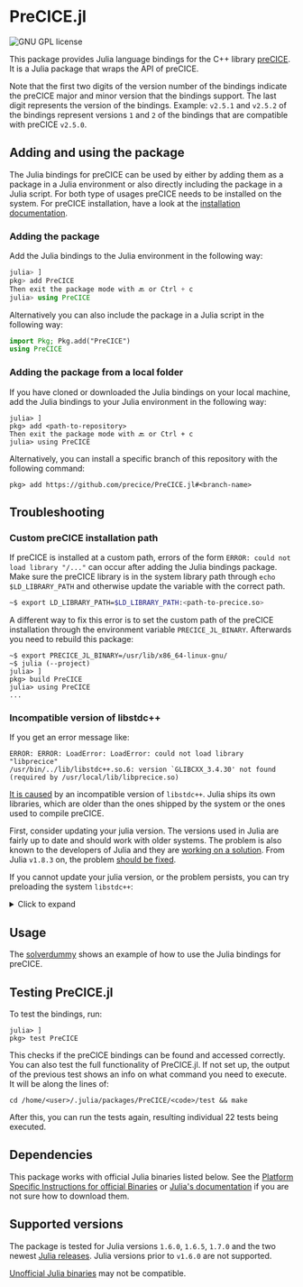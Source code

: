 # PreCICE.jl

<a style="text-decoration: none" href="https://github.com/precice/julia-bindings/blob/main/LICENSE" target="_blank">
    <img src="https://img.shields.io/github/license/precice/julia-bindings.svg" alt="GNU GPL license">
</a>

This package provides Julia language bindings for the C++ library [preCICE](https://github.com/precice/precice). It is a Julia package that wraps the API of preCICE.

Note that the first two digits of the version number of the bindings indicate the preCICE major and minor version that the bindings support. The last digit represents the version of the bindings. Example: `v2.5.1` and `v2.5.2` of the bindings represent versions `1` and `2` of the bindings that are compatible with preCICE `v2.5.0`.

## Adding and using the package

The Julia bindings for preCICE can be used by either by adding them as a package in a Julia environment or also directly including the package in a Julia script. For both type of usages preCICE needs to be installed on the system. For preCICE installation, have a look at the [installation documentation](https://precice.org/installation-overview.html).

### Adding the package

Add the Julia bindings to the Julia environment in the following way:

```julia
julia> ]
pkg> add PreCICE 
Then exit the package mode with 🔙 or Ctrl + c
julia> using PreCICE
```

Alternatively you can also include the package in a Julia script in the following way:

```julia
import Pkg; Pkg.add("PreCICE")
using PreCICE
```

### Adding the package from a local folder

If you have cloned or downloaded the Julia bindings on your local machine, add the Julia bindings to your Julia environment in the following way:

```julia-repl
julia> ]
pkg> add <path-to-repository>
Then exit the package mode with 🔙 or Ctrl + c
julia> using PreCICE
```

Alternatively, you can install a specific branch of this repository with the following command:

```julia-repl
pkg> add https://github.com/precice/PreCICE.jl#<branch-name>
```

## Troubleshooting

### Custom preCICE installation path

If preCICE is installed at a custom path, errors of the form ```ERROR: could not load library "/..."``` can occur after adding the Julia bindings package. Make sure the preCICE library is in the system library path through `echo $LD_LIBRARY_PATH` and otherwise update the variable with the correct path.

```bash
~$ export LD_LIBRARY_PATH=$LD_LIBRARY_PATH:<path-to-precice.so>
```

A different way to fix this error is to set the custom path of the preCICE installation through the environment variable `PRECICE_JL_BINARY`. Afterwards you need to rebuild this package:

```julia-repl
~$ export PRECICE_JL_BINARY=/usr/lib/x86_64-linux-gnu/
~$ julia (--project)
julia> ]
pkg> build PreCICE
julia> using PreCICE
...
```

### Incompatible version of libstdc++
If you get an error message like:
```julia-repl
ERROR: ERROR: LoadError: LoadError: could not load library "libprecice"
/usr/bin/../lib/libstdc++.so.6: version `GLIBCXX_3.4.30' not found (required by /usr/local/lib/libprecice.so)
```
[It is caused](https://github.com/precice/PreCICE.jl/issues/44#issuecomment-1259655654) by an incompatible version of `libstdc++`. Julia ships its own libraries, which are older than the ones shipped by the system or the ones used to compile preCICE. 

First, consider updating your julia version. The versions used in Julia are fairly up to date and should work with older systems. The problem is also known to the developers of Julia and they are [working on a solution](https://github.com/JuliaGL/GLFW.jl/issues/198). From Julia `v1.8.3` on, the problem [should be fixed](https://github.com/JuliaLang/julia/pull/46976).

If you cannot update your julia version, or the problem persists, you can try preloading the system `libstdc++`:
<details>
<summary>Click to expand</summary>

Preload the system `libstdc++` with 
```bash
LD_PRELOAD=/usr/lib/x86_64-linux-gnu/libstdc++.so.6 julia
```
You may have to [compile preCICE from source](https://precice.org/installation-source-preparation.html) for this to work.


On newer Systems, preloading only the system `libstdc++` may not be sufficient. There errors of the form
```julia-repl
ERROR: ERROR: LoadError: LoadError: could not load library "libprecice"
/path/to/julia-1.8.1/bin/../lib/julia/libcurl.so: version `CURL_OPENSSL_4' not found (required by /lib/x86_64-linux-gnu/libhdf5_openmpi.so.103)could not load library "libprecice"
/path/to/julia-1.8.1/bin/../lib/julia/libcurl.so: version `CURL_OPENSSL_4' not found (required by /lib/x86_64-linux-gnu/libhdf5_openmpi.so.103)
```
can be resolved by preloading the system `libcurl`:
```bash
LD_PRELOAD="/usr/lib/x86_64-linux-gnu/libstdc++.so.6:/usr/lib/x86_64-linux-gnu/libcurl.so.4" julia
```
Again, you may have to [compile preCICE from source](https://precice.org/installation-source-preparation.html).

Adding the following lines to your `~/.bashrc` may help to avoid this error in the future:
```bash
alias julia='LD_PRELOAD="/usr/lib/x86_64-linux-gnu/libstdc++.so.6:/usr/lib/x86_64-linux-gnu/libcurl.so.4" julia'
```

You could instead move the julia libraries out of the way and create a symlink to the system libraries:
```bash
mv /path/to/julia/lib/julia/libstdc++.so.6 /path/to/julia/lib/julia/libstdc++.so.6.bak
ln -s /usr/lib/x86_64-linux-gnu/libstdc++.so.6 /path/to/julia/lib/julia/libstdc++.so.6
```

If the above approaches do not work, you may have to [compile preCICE from source](https://precice.org/installation-source-preparation.html) using the version of `libstdc++` that is shipped with Julia.
</details>

## Usage

The [solverdummy](https://github.com/precice/julia-bindings/tree/main/solverdummy) shows an example of how to use the Julia bindings for preCICE.

## Testing PreCICE.jl

To test the bindings, run:

```julia-repl
julia> ]
pkg> test PreCICE
```

This checks if the preCICE bindings can be found and accessed correctly.
You can also test the full functionality of PreCICE.jl. If not set up, the output of the previous test shows an info on what command you need to execute. It will be along the lines of:

```
cd /home/<user>/.julia/packages/PreCICE/<code>/test && make
```

After this, you can run the tests again, resulting individual 22 tests being executed.

## Dependencies

This package works with official Julia binaries listed below. See the [Platform Specific Instructions for official Binaries](https://julialang.org/downloads/platform/)  or [Julia's documentation](https://docs.julialang.org/en/v1/manual/getting-started/) if you are not sure how to download them.

## Supported versions

The package is tested for Julia versions `1.6.0`, `1.6.5`, `1.7.0` and the two newest [Julia releases](https://github.com/JuliaLang/julia/releases). Julia versions prior to `v1.6.0` are not supported.

[Unofficial Julia binaries](https://julialang.org/downloads/platform/#platform_specific_instructions_for_unofficial_binaries) may not be compatible.
